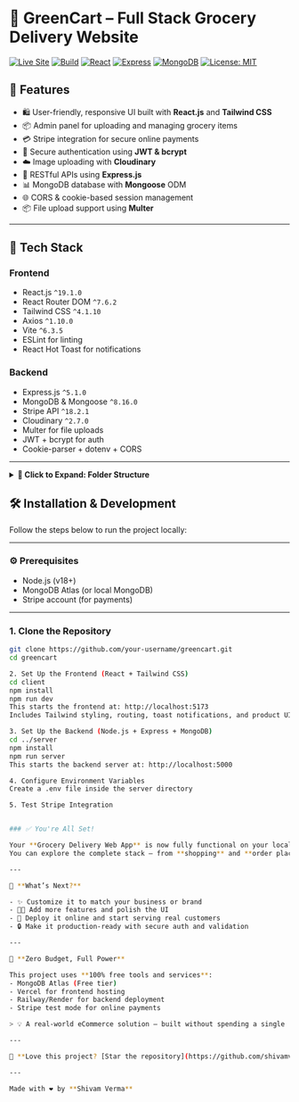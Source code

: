 # 🛒 GreenCart – Full Stack Grocery Delivery Website

[![Live Site](https://img.shields.io/badge/Live-GreenCart-brightgreen?style=for-the-badge&logo=vercel)](https://greencart-three-iota.vercel.app/)
[![Build](https://img.shields.io/badge/Build-Passing-success?style=for-the-badge&logo=githubactions)](https://github.com/shivamverma30/greencart/actions)
[![React](https://img.shields.io/badge/Frontend-React-blue?style=for-the-badge&logo=react)](https://reactjs.org/)
[![Express](https://img.shields.io/badge/Backend-Express-black?style=for-the-badge&logo=express)](https://expressjs.com/)
[![MongoDB](https://img.shields.io/badge/Database-MongoDB-green?style=for-the-badge&logo=mongodb)](https://www.mongodb.com/)
[![License: MIT](https://img.shields.io/badge/License-ISC-yellow?style=for-the-badge)](https://opensource.org/licenses/ISC)


## 🚀 Features

- 🛍️ User-friendly, responsive UI built with **React.js** and **Tailwind CSS**
- 📦 Admin panel for uploading and managing grocery items
- 💳 Stripe integration for secure online payments
- 🔐 Secure authentication using **JWT & bcrypt**
- ☁️ Image uploading with **Cloudinary**
- 📁 RESTful APIs using **Express.js**
- 📊 MongoDB database with **Mongoose** ODM
- 🌐 CORS & cookie-based session management
- 📦 File upload support using **Multer**

---

## 🧰 Tech Stack

### Frontend

- React.js `^19.1.0`
- React Router DOM `^7.6.2`
- Tailwind CSS `^4.1.10`
- Axios `^1.10.0`
- Vite `^6.3.5`
- ESLint for linting
- React Hot Toast for notifications

### Backend

- Express.js `^5.1.0`
- MongoDB & Mongoose `^8.16.0`
- Stripe API `^18.2.1`
- Cloudinary `^2.7.0`
- Multer for file uploads
- JWT + bcrypt for auth
- Cookie-parser + dotenv + CORS

---

<details> <summary><strong>📁 Click to Expand: Folder Structure</strong></summary>
greencart/
├── client/                 # React frontend
│   ├── public/
│   └── src/
│       ├── assets/
│       ├── components/
│       │   ├── SellerNavbar.js
│       │   ├── CustomerNavbar.js
│       │   ├── CartComponent.js
│       │   └── ...
│       ├── context/
│       │   └── MainContext.js
│       ├── pages/
│       │   ├── Home.js
│       │   ├── Cart.js
│       │   └── ...
│       ├── App.jsx
│       ├── main.jsx
│       └── index.css
├── server/                 # Node.js backend
│   ├── config/
│   ├── controllers/
│   ├── middleware/
│   ├── models/
│   ├── routes/
│   ├── server.js
│   └── .env
└── README.md
</details>


## 🛠️ Installation & Development

Follow the steps below to run the project locally:

---

### ⚙️ Prerequisites

- Node.js (v18+)
- MongoDB Atlas (or local MongoDB)
- Stripe account (for payments)

---

### 1. Clone the Repository

```bash
git clone https://github.com/your-username/greencart.git
cd greencart

2. Set Up the Frontend (React + Tailwind CSS)
cd client
npm install
npm run dev
This starts the frontend at: http://localhost:5173
Includes Tailwind styling, routing, toast notifications, and product UI

3. Set Up the Backend (Node.js + Express + MongoDB)
cd ../server
npm install
npm run server
This starts the backend server at: http://localhost:5000

4. Configure Environment Variables
Create a .env file inside the server directory

5. Test Stripe Integration


### ✅ You're All Set!

Your **Grocery Delivery Web App** is now fully functional on your local machine! 🛒  
You can explore the complete stack — from **shopping** and **order placement** to **admin controls** and **secure Stripe payments**.

---

🧠 **What’s Next?**

- ✨ Customize it to match your business or brand  
- 🧑‍💻 Add more features and polish the UI  
- 🚀 Deploy it online and start serving real customers  
- 🔒 Make it production-ready with secure auth and validation

---

💸 **Zero Budget, Full Power**

This project uses **100% free tools and services**:
- MongoDB Atlas (Free tier)  
- Vercel for frontend hosting  
- Railway/Render for backend deployment  
- Stripe test mode for online payments  

> 💡 A real-world eCommerce solution — built without spending a single rupee!

---

🌟 **Love this project? [Star the repository](https://github.com/shivamverma30/greencart) and share it!**

---

Made with ❤️ by **Shivam Verma**











